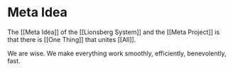# Meta Idea

The [[Meta Idea]] of the [[Lionsberg System]] and the [[Meta Project]] is that there is [[One Thing]] that unites [[All]].

We are wise. We make everything work smoothly, efficiently, benevolently, fast.